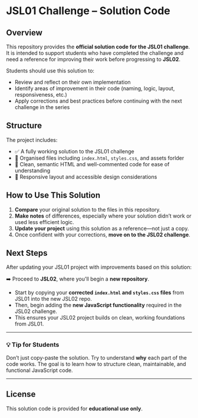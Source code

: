 # JSL01 Challenge – Solution Code

## Overview

This repository provides the **official solution code for the JSL01 challenge**. It is intended to support students who have completed the challenge and need a reference for improving their work before progressing to **JSL02**.

Students should use this solution to:

- Review and reflect on their own implementation
- Identify areas of improvement in their code (naming, logic, layout, responsiveness, etc.)
- Apply corrections and best practices before continuing with the next challenge in the series

## Structure

The project includes:

- ✅ A fully working solution to the JSL01 challenge
- 📁 Organised files including `index.html`, `styles.css`, and assets forlder
- 🎯 Clean, semantic HTML and well-commented code for ease of understanding
- 📐 Responsive layout and accessible design considerations

## How to Use This Solution

1. **Compare** your original solution to the files in this repository.
2. **Make notes** of differences, especially where your solution didn’t work or used less efficient logic.
3. **Update your project** using this solution as a reference—not just a copy.
4. Once confident with your corrections, **move on to the JSL02 challenge**.

## Next Steps

After updating your JSL01 project with improvements based on this solution:

➡️ Proceed to **JSL02**, where you'll begin a **new repository**.

- Start by copying your **corrected `index.html` and `styles.css` files** from JSL01 into the new JSL02 repo.
- Then, begin adding the **new JavaScript functionality** required in the JSL02 challenge.
- This ensures your JSL02 project builds on clean, working foundations from JSL01.

---

### 💡 Tip for Students

Don’t just copy-paste the solution. Try to understand **why** each part of the code works. The goal is to learn how to structure clean, maintainable, and functional JavaScript code.

---

## License

This solution code is provided for **educational use only**.
